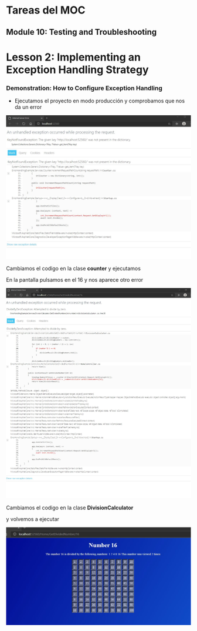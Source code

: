 

# Tareas del MOC

## Module 10: Testing and Troubleshooting

# Lesson 2: Implementing an Exception Handling Strategy

### Demonstration: How to Configure Exception Handling

- Ejecutamos el proyecto en modo producción y comprobamos que nos da un error

![](./img/Captura1.jpg)

Cambiamos el codigo en la clase **counter** y ejecutamos

En la pantalla pulsamos en el 16 y nos aparece otro error

![](./img/Captura2.jpg)

Cambiamos el codigo en la clase **DivisionCalculator**

y volvemos a ejecutar

![](./img/Captura3.jpg)

